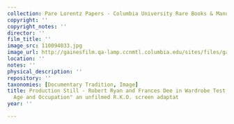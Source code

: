 ```yaml
---
collection: Pare Lorentz Papers - Columbia University Rare Books & Manuscript Library
copyright: ''
copyright_notes: ''
director: ''
film_title: ''
image_src: 110094033.jpg
image_url: http://gainesfilm.qa-lamp.ccnmtl.columbia.edu/sites/files/gainesfilm/images/110094033.jpg
location: ''
notes: ''
physical_description: ''
repository: ''
taxonomies: [Documentary Tradition, Image]
title: Production Still - Robert Ryan and Frances Dee in Wardrobe Test for "Name,
  Age and Occupation" an unfilmed R.K.O. screen adaptat
year: ''

---
```

